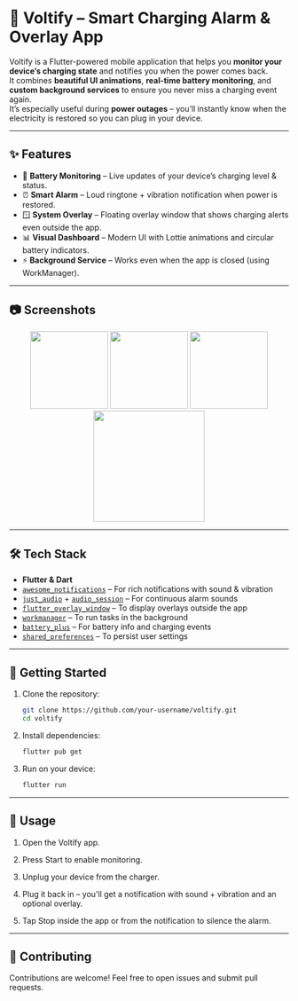 # 📱 Voltify – Smart Charging Alarm & Overlay App  

Voltify is a Flutter-powered mobile application that helps you **monitor your device’s charging state** and notifies you when the power comes back.  
It combines **beautiful UI animations**, **real-time battery monitoring**, and **custom background services** to ensure you never miss a charging event again.  
It’s especially useful during **power outages** – you’ll instantly know when the electricity is restored so you can plug in your device.  


---

## ✨ Features  
- 🔋 **Battery Monitoring** – Live updates of your device’s charging level & status.  
- ⏰ **Smart Alarm** – Loud ringtone + vibration notification when power is restored.  
- 🪟 **System Overlay** – Floating overlay window that shows charging alerts even outside the app.  
- 📊 **Visual Dashboard** – Modern UI with Lottie animations and circular battery indicators.  
- ⚡ **Background Service** – Works even when the app is closed (using WorkManager).  

---

## 📷 Screenshots  
<p align="center">  
  <img src="https://github.com/user-attachments/assets/e53b7350-2fc5-4947-904c-8b1b007a021c" width="140"/>  
  <img src="https://github.com/user-attachments/assets/444cb35d-4e02-4116-928e-1af959048ce2" width="140"/>  
  <img src="https://github.com/user-attachments/assets/32b83bc6-5995-4efb-b6ac-0d4dbdc31c14" width="140"/>  
  <img src="https://github.com/user-attachments/assets/9cf63a93-013d-4855-8bb8-07646755d8c9" width="200"/>  
</p>  

---

## 🛠️ Tech Stack  
- **Flutter & Dart**  
- [`awesome_notifications`](https://pub.dev/packages/awesome_notifications) – For rich notifications with sound & vibration  
- [`just_audio`](https://pub.dev/packages/just_audio) + [`audio_session`](https://pub.dev/packages/audio_session) – For continuous alarm sounds  
- [`flutter_overlay_window`](https://pub.dev/packages/flutter_overlay_window) – To display overlays outside the app  
- [`workmanager`](https://pub.dev/packages/workmanager) – To run tasks in the background  
- [`battery_plus`](https://pub.dev/packages/battery_plus) – For battery info and charging events  
- [`shared_preferences`](https://pub.dev/packages/shared_preferences) – To persist user settings  

---

## 🚀 Getting Started  

1. Clone the repository:  
   ```bash
   git clone https://github.com/your-username/voltify.git
   cd voltify
2. Install dependencies:
   ```bash
   flutter pub get
3. Run on your device:
   ```bash
   flutter run

---

## 📖 Usage

1. Open the Voltify app.

2. Press Start to enable monitoring.

3. Unplug your device from the charger.

4. Plug it back in – you'll get a notification with sound + vibration and an optional overlay.

5. Tap Stop inside the app or from the notification to silence the alarm.

---
## 🤝 Contributing

Contributions are welcome! Feel free to open issues and submit pull requests.
